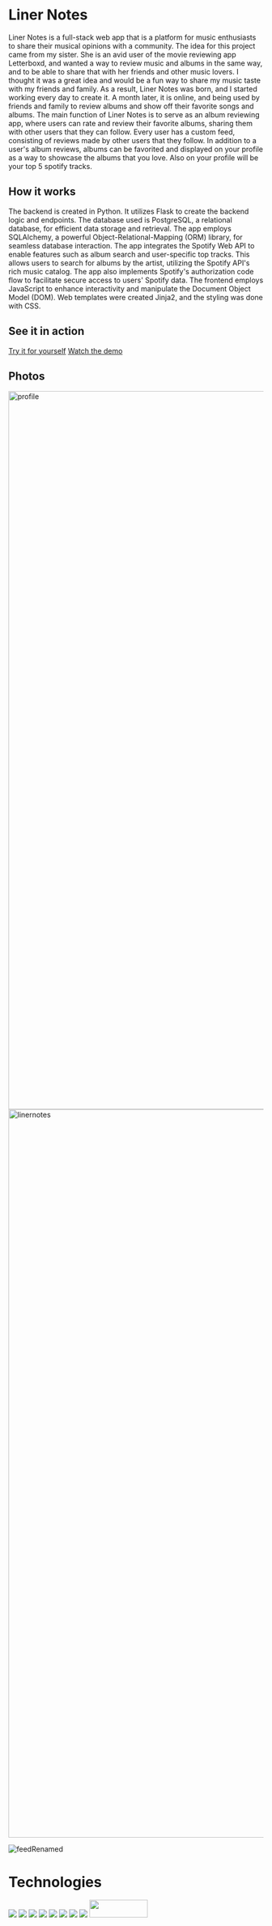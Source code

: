 # Liner Notes

Liner Notes is a full-stack web app that is a platform for music enthusiasts to share their musical opinions with a community. The idea for this project came from my sister. She is an avid user of the movie reviewing app Letterboxd, and wanted a way to review music and albums in the same way, and to be able to share that with her friends and other music lovers. I thought it was a great idea and would be a fun way to share my music taste with my friends and family. As a result, Liner Notes was born, and I started working every day to create it. A month later, it is online, and being used by friends and family to review albums and show off their favorite songs and albums. The main function of Liner Notes is to serve as an album reviewing app, where users can rate and review their favorite albums, sharing them with other users that they can follow. Every user has a custom feed, consisting of reviews made by other users that they follow. In addition to a user's album reviews, albums can be favorited and displayed on your profile as a way to showcase the albums that you love. Also on your profile will be your top 5 spotify tracks.

## How it works
The backend is created in Python. It utilizes Flask to create the backend logic and endpoints. The database used is PostgreSQL, a relational database, for efficient data storage and retrieval. The app employs SQLAlchemy, a powerful Object-Relational-Mapping (ORM) library, for seamless database interaction. The app integrates the Spotify Web API to enable features such as album search and user-specific top tracks. This allows users to search for albums by the artist, utilizing the Spotify API's rich music catalog. The app also implements Spotify's authorization code flow to facilitate secure access to users' Spotify data. The frontend employs JavaScript to enhance interactivity and manipulate the Document Object Model (DOM). Web templates were created Jinja2, and the styling was done with CSS.

## See it in action

[Try it for yourself](https://liner-notes-627b78c2d8e8.herokuapp.com/)
[Watch the demo](https://www.youtube.com/watch?v=BPlUprQ1PSA)

## Photos
<img width="1420" alt="profile" src="https://github.com/avkrishnamurthy/liner-notes/assets/46771241/935bd109-1ea1-4a37-9eb3-2c78a7c46c5b">
<img width="1440" alt="linernotes" src="https://github.com/avkrishnamurthy/liner-notes/assets/46771241/fbadb9df-521b-4c28-8954-ac842cfeba1c">

![feedRenamed](https://github.com/avkrishnamurthy/liner-notes/assets/46771241/dbac6df3-05c6-45d6-bf22-3d8272a8c77f)

# Technologies

<img src="https://img.shields.io/badge/Python-14354C?style=for-the-badge&logo=python&logoColor=white">
<img src="https://img.shields.io/badge/Flask-000000?style=for-the-badge&logo=flask&logoColor=white">
<img src="https://img.shields.io/badge/PostgreSQL-316192?style=for-the-badge&logo=postgresql&logoColor=white">
<img src="https://img.shields.io/badge/JavaScript-323330?style=for-the-badge&logo=javascript&logoColor=F7DF1E">
<img src="https://img.shields.io/badge/Spotify-1ED760?style=for-the-badge&logo=spotify&logoColor=white">
<img src="https://img.shields.io/badge/css3-%231572B6.svg?style=for-the-badge&logo=css3&logoColor=white">
<img src="https://img.shields.io/badge/jinja-white.svg?style=for-the-badge&logo=jinja&logoColor=black">
<img src="https://img.shields.io/badge/heroku-%23430098.svg?style=for-the-badge&logo=heroku&logoColor=white">
<img width="115" height="35" src="https://github.com/avkrishnamurthy/liner-notes/assets/46771241/7171dd57-5ed3-4beb-bff7-5d5a8fe3e89d">
